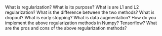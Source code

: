 What is regularization? What is its purpose?
What is are L1 and L2 regularization? What is the difference between the two methods?
What is dropout?
What is early stopping?
What is data augmentation?
How do you implement the above regularization methods in Numpy? Tensorflow?
What are the pros and cons of the above regularization methods?
